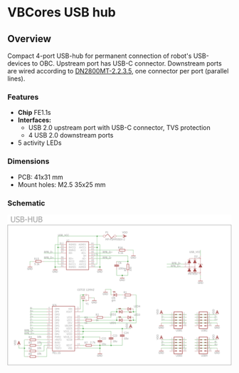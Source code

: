 # VBCores USB hub
## Overview
Compact 4-port USB-hub for permanent connection of robot's USB-devices to OBC. Upstream port has USB-C connector. Downstream ports are wired according to [DN2800MT-2.2.3.5](https://resources.mini-box.com/online/MBD-I-DN2800MT/MBD-I-DN2800MT-manual.pdf), one connector per port (parallel lines). 

### Features
- **Chip** FE1.1s
- **Interfaces:**
	- USB 2.0 upstream port with USB-C connector, TVS protection
	- 4 USB 2.0 downstream ports
- 5 activity LEDs

### Dimensions
- PCB: 41x31 mm
- Mount holes: M2.5 35x25 mm

### Schematic
![VBCores USB-hub](USB-HUB_schematic.png)